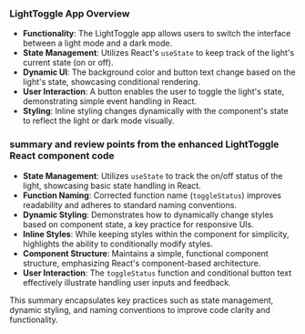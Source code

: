 ### LightToggle App Overview

- **Functionality**: The LightToggle app allows users to switch the interface between a light mode and a dark mode.
- **State Management**: Utilizes React's `useState` to keep track of the light's current state (on or off).
- **Dynamic UI**: The background color and button text change based on the light's state, showcasing conditional rendering.
- **User Interaction**: A button enables the user to toggle the light's state, demonstrating simple event handling in React.
- **Styling**: Inline styling changes dynamically with the component's state to reflect the light or dark mode visually.


### summary and review points from the enhanced LightToggle React component code

- **State Management**: Utilizes `useState` to track the on/off status of the light, showcasing basic state handling in React.
- **Function Naming**: Corrected function name (`toggleStatus`) improves readability and adheres to standard naming conventions.
- **Dynamic Styling**: Demonstrates how to dynamically change styles based on component state, a key practice for responsive UIs.
- **Inline Styles**: While keeping styles within the component for simplicity, highlights the ability to conditionally modify styles.
- **Component Structure**: Maintains a simple, functional component structure, emphasizing React's component-based architecture.
- **User Interaction**: The `toggleStatus` function and conditional button text effectively illustrate handling user inputs and feedback.

This summary encapsulates key practices such as state management, dynamic styling, and naming conventions to improve code clarity and functionality.